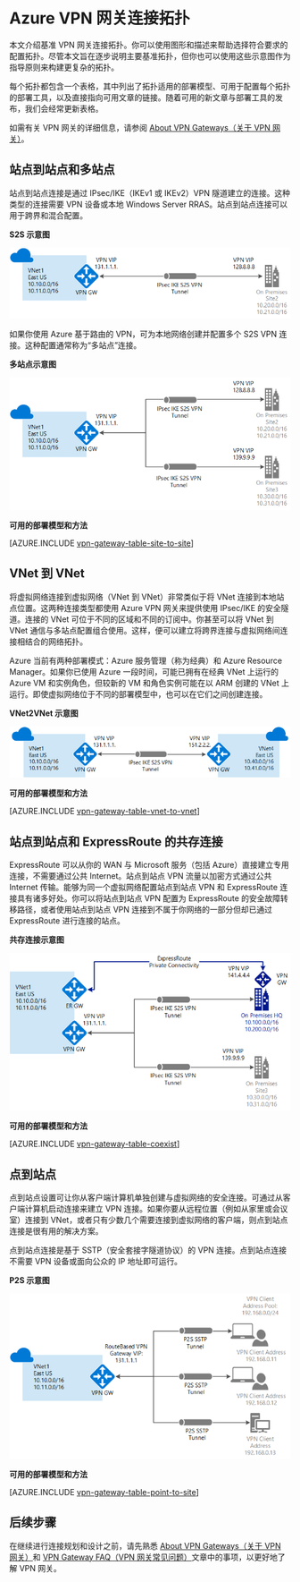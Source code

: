 <properties 
   pageTitle="VPN 网关连接拓扑 | Azure"
   description="查看 VPN 网关连接拓扑，以及可用的配置工具和部署模型。"
   services="vpn-gateway"
   documentationCenter="na"
   authors="cherylmc"
   manager="carmonm"
   editor=""
   tags="azure-resource-manager,azure-service-management"/>
<tags 
   ms.service="vpn-gateway"
   ms.date="07/13/2016"
   wacn.date="08/23/2016" />

# Azure VPN 网关连接拓扑

本文介绍基准 VPN 网关连接拓扑。你可以使用图形和描述来帮助选择符合要求的配置拓扑。尽管本文旨在逐步说明主要基准拓扑，但你也可以使用这些示意图作为指导原则来构建更复杂的拓扑。

每个拓扑都包含一个表格，其中列出了拓扑适用的部署模型、可用于配置每个拓扑的部署工具，以及直接指向可用文章的链接。随着可用的新文章与部署工具的发布，我们会经常更新表格。

如需有关 VPN 网关的详细信息，请参阅 [About VPN Gateways（关于 VPN 网关）](/documentation/articles/vpn-gateway-about-vpngateways/)。



## 站点到站点和多站点

站点到站点连接是通过 IPsec/IKE（IKEv1 或 IKEv2）VPN 隧道建立的连接。这种类型的连接需要 VPN 设备或本地 Windows Server RRAS。站点到站点连接可以用于跨界和混合配置。


**S2S 示意图**

![S2S 连接](./media/vpn-gateway-topology/site2site.png "站点到站点")

如果你使用 Azure 基于路由的 VPN，可为本地网络创建并配置多个 S2S VPN 连接。这种配置通常称为“多站点”连接。
 

**多站点示意图**

![多站点连接](./media/vpn-gateway-topology/multisite.png "多站点")


**可用的部署模型和方法**

[AZURE.INCLUDE [vpn-gateway-table-site-to-site](../../includes/vpn-gateway-table-site-to-site-include.md)]

## VNet 到 VNet

将虚拟网络连接到虚拟网络（VNet 到 VNet）非常类似于将 VNet 连接到本地站点位置。这两种连接类型都使用 Azure VPN 网关来提供使用 IPsec/IKE 的安全隧道。连接的 VNet 可位于不同的区域和不同的订阅中。你甚至可以将 VNet 到 VNet 通信与多站点配置组合使用。这样，便可以建立将跨界连接与虚拟网络间连接相结合的网络拓扑。

Azure 当前有两种部署模式：Azure 服务管理（称为经典）和 Azure Resource Manager。如果你已使用 Azure 一段时间，可能已拥有在经典 VNet 上运行的 Azure VM 和实例角色，但较新的 VM 和角色实例可能在以 ARM 创建的 VNet 上运行。即使虚拟网络位于不同的部署模型中，也可以在它们之间创建连接。


**VNet2VNet 示意图**

![VNet 到 VNet 连接](./media/vpn-gateway-topology/vnet2vnet.png "vnet-to-vnet")


**可用的部署模型和方法**

[AZURE.INCLUDE [vpn-gateway-table-vnet-to-vnet](../../includes/vpn-gateway-table-vnet-to-vnet-include.md)]



## 站点到站点和 ExpressRoute 的共存连接

ExpressRoute 可以从你的 WAN 与 Microsoft 服务（包括 Azure）直接建立专用连接，不需要通过公共 Internet。站点到站点 VPN 流量以加密方式通过公共 Internet 传输。能够为同一个虚拟网络配置站点到站点 VPN 和 ExpressRoute 连接具有诸多好处。你可以将站点到站点 VPN 配置为 ExpressRoute 的安全故障转移路径，或者使用站点到站点 VPN 连接到不属于你网络的一部分但却已通过 ExpressRoute 进行连接的站点。


**共存连接示意图**

![共存连接](./media/vpn-gateway-topology/expressroutes2s.png "expressroute-site2site")


**可用的部署模型和方法**

[AZURE.INCLUDE [vpn-gateway-table-coexist](../../includes/vpn-gateway-table-coexist-include.md)]


## 点到站点

点到站点设置可让你从客户端计算机单独创建与虚拟网络的安全连接。可通过从客户端计算机启动连接来建立 VPN 连接。如果你要从远程位置（例如从家里或会议室）连接到 VNet，或者只有少数几个需要连接到虚拟网络的客户端，则点到站点连接是很有用的解决方案。

点到站点连接是基于 SSTP（安全套接字隧道协议）的 VPN 连接。点到站点连接不需要 VPN 设备或面向公众的 IP 地址即可运行。

**P2S 示意图**

![点到站点连接](./media/vpn-gateway-topology/point2site.png "点到站点")

**可用的部署模型和方法**

[AZURE.INCLUDE [vpn-gateway-table-point-to-site](../../includes/vpn-gateway-table-point-to-site-include.md)]

## 后续步骤

在继续进行连接规划和设计之前，请先熟悉 [About VPN Gateways（关于 VPN 网关）](/documentation/articles/vpn-gateway-about-vpngateways/)和 [VPN Gateway FAQ（VPN 网关常见问题）](/documentation/articles/vpn-gateway-vpn-faq/)文章中的事项，以更好地了解 VPN 网关。





 

<!---HONumber=Mooncake_0425_2016-->

